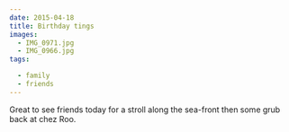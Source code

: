 ```yaml
---
date: 2015-04-18
title: Birthday tings
images:
  - IMG_0971.jpg
  - IMG_0966.jpg
tags:

  - family
  - friends
---
```

Great to see friends today for a stroll along the sea-front then some grub back at chez Roo. 